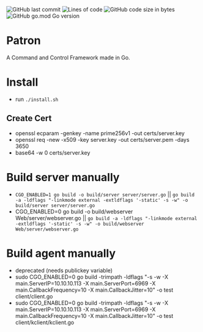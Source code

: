 ![GitHub last commit](https://img.shields.io/github/last-commit/PatronC2/Patron?style=flat&logo=github)
![Lines of code](https://img.shields.io/tokei/lines/github/PatronC2/Patron?style=flat&logo=github)
![GitHub code size in bytes](https://img.shields.io/github/languages/code-size/PatronC2/Patron?style=flat&logo=github)
![GitHub go.mod Go version](https://img.shields.io/github/go-mod/go-version/PatronC2/Patron?style=flat&logo=go)

# Patron

A Command and Control Framework made in Go.

# Install

* run `./install.sh`

## Create Cert

* openssl ecparam -genkey -name prime256v1 -out certs/server.key
* openssl req -new -x509 -key server.key -out certs/server.pem -days 3650
* base64 -w 0 certs/server.key 

# Build server manually

* `CGO_ENABLED=1 go build -o build/server server/server.go`  || `go build -a -ldflags "-linkmode external -extldflags '-static' -s -w" -o build/server server/server.go `
* CGO_ENABLED=0 go build -o build/webserver Web/server/webserver.go || `go build -a -ldflags "-linkmode external -extldflags '-static' -s -w" -o build/webserver Web/server/webserver.go`

# Build agent manually 
* deprecated (needs publickey variable)
* sudo CGO_ENABLED=0 go build -trimpath -ldflags "-s -w -X main.ServerIP=10.10.10.113 -X main.ServerPort=6969 -X main.CallbackFrequency=10 -X main.CallbackJitter=10" -o test client/client.go
* sudo CGO_ENABLED=0 go build -trimpath -ldflags "-s -w -X main.ServerIP=10.10.10.113 -X main.ServerPort=6969 -X main.CallbackFrequency=10 -X main.CallbackJitter=10" -o test client/kclient/kclient.go